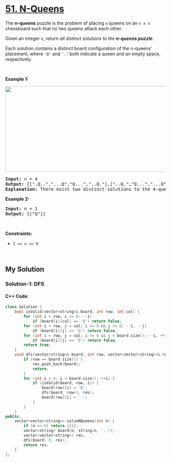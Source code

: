 # [51. N-Queens](https://leetcode.com/problems/n-queens/)
<div><p>The <strong>n-queens</strong> puzzle is the problem of placing <code>n</code> queens on an <code>n x n</code> chessboard such that no two queens attack each other.</p>

<p>Given an integer <code>n</code>, return <em>all distinct solutions to the <strong>n-queens puzzle</strong></em>.</p>

<p>Each solution contains a distinct board configuration of the n-queens' placement, where <code>'Q'</code> and <code>'.'</code> both indicate a queen and an empty space, respectively.</p>

<p>&nbsp;</p>
<p><strong>Example 1:</strong></p>
<img alt="" src="https://assets.leetcode.com/uploads/2020/11/13/queens.jpg" style="width: 600px; height: 268px;">
<pre><strong>Input:</strong> n = 4
<strong>Output:</strong> [[".Q..","...Q","Q...","..Q."],["..Q.","Q...","...Q",".Q.."]]
<strong>Explanation:</strong> There exist two distinct solutions to the 4-queens puzzle as shown above
</pre>

<p><strong>Example 2:</strong></p>

<pre><strong>Input:</strong> n = 1
<strong>Output:</strong> [["Q"]]
</pre>

<p>&nbsp;</p>
<p><strong>Constraints:</strong></p>

<ul>
	<li><code>1 &lt;= n &lt;= 9</code></li>
</ul>
</div>

<p>&nbsp;</p>

## My Solution
### Solution-1: DFS
#### C++ Code:
```cpp
class Solution {
    bool isValid(vector<string>& board, int row, int col) {
        for (int i = row; i >= 0; --i)
            if (board[i][col] == 'Q') return false;
        for (int i = row, j = col; i >= 0 && j >= 0; --i, --j)
            if (board[i][j] == 'Q') return false;
        for (int i = row, j = col; i >= 0 && j < board.size(); --i, ++j)
            if (board[i][j] == 'Q') return false;
        return true;
    }
    void dfs(vector<string>& board, int row, vector<vector<string>>& res) {
        if (row == board.size()) {
            res.push_back(board);
            return;
        }
        for (int i = 0; i < board.size(); ++i) {
            if (isValid(board, row, i)) {
                board[row][i] = 'Q';
                dfs(board, row+1, res);
                board[row][i] = '.';
            }
        }
    }
public:
    vector<vector<string>> solveNQueens(int n) {
        if (n <= 0) return {{}};
        vector<string> board(n, string(n, '.'));
        vector<vector<string>> res;
        dfs(board, 0, res);
        return res;
    }
};
```